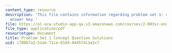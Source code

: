 ```yaml
---
content_type: resource
description: 'This file contains information regarding problem set 1: concept question
  answer key.'
file: https://ol-ocw-studio-app-qa.s3.amazonaws.com/courses/2-003sc-engineering-dynamics-fall-2011/c788b7a251a671ce618404d5f411e2c7_MIT2_003SCF11_pset1CoSol.pdf
file_type: application/pdf
resourcetype: Document
title: Problem Set 1 Concept Question Solutions
uid: c788b7a2-51a6-71ce-6184-04d5f411e2c7
---
```

